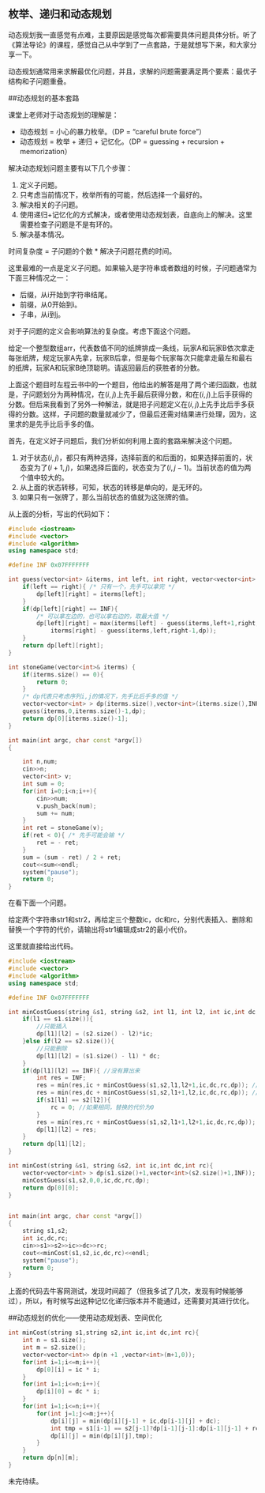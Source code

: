 ## 枚举、递归和动态规划

动态规划我一直感觉有点难，主要原因是感觉每次都需要具体问题具体分析。听了《算法导论》的课程，感觉自己从中学到了一点套路，于是就想写下来，和大家分享一下。

动态规划通常用来求解最优化问题，并且，求解的问题需要满足两个要素：最优子结构和子问题重叠。

##动态规划的基本套路

课堂上老师对于动态规划的理解是：

* 动态规划 = 小心的暴力枚举。（DP = “careful brute force”）
* 动态规划 = 枚举 + 递归 + 记忆化。（DP = guessing + recursion + memorization）

解决动态规划问题主要有以下几个步骤：

1. 定义子问题。
2. 只考虑当前情况下，枚举所有的可能，然后选择一个最好的。
3. 解决相关的子问题。
4. 使用递归+记忆化的方式解决，或者使用动态规划表，自底向上的解决。这里需要检查子问题是不是有环的。
5. 解决基本情况。

时间复杂度 = 子问题的个数 * 解决子问题花费的时间。

这里最难的一点是定义子问题。如果输入是字符串或者数组的时候，子问题通常为下面三种情况之一：

* 后缀，从i开始到字符串结尾。
* 前缀，从0开始到i。
* 子串，从i到j。

对于子问题的定义会影响算法的复杂度。考虑下面这个问题。

给定一个整型数组arr，代表数值不同的纸牌排成一条线，玩家A和玩家B依次拿走每张纸牌，规定玩家A先拿，玩家B后拿，但是每个玩家每次只能拿走最左和最右的纸牌，玩家A和玩家B绝顶聪明。请返回最后的获胜者的分数。

上面这个题目时左程云书中的一个题目，他给出的解答是用了两个递归函数，也就是，子问题划分为两种情况，在$(i,j)$上先手最后获得分数，和在$(i,j)$上后手获得的分数。但后来我看到了另外一种解法，就是把子问题定义在$(i,j)$上先手比后手多获得的分数。这样，子问题的数量就减少了，但最后还需对结果进行处理，因为，这里求的是先手比后手多的值。

首先，在定义好子问题后，我们分析如何利用上面的套路来解决这个问题。

1. 对于状态$(i,j)$，都只有两种选择，选择前面的和后面的，如果选择前面的，状态变为了$(i+1,j)$，如果选择后面的，状态变为了$(i,j-1)$。当前状态的值为两个值中较大的。
2. 从上面的状态转移，可知，状态的转移是单向的，是无环的。
3. 如果只有一张牌了，那么当前状态的值就为这张牌的值。

从上面的分析，写出的代码如下：

```cpp
#include <iostream>
#include <vector>
#include <algorithm>
using namespace std;

#define INF 0x07FFFFFFF

int guess(vector<int> &iterms, int left, int right, vector<vector<int> > &dp){
    if(left == right){ /* 只有一个，先手可以拿完 */
        dp[left][right] = iterms[left];
    }
    if(dp[left][right] == INF){
        /* 可以拿左边的，也可以拿右边的，取最大值 */
        dp[left][right] = max(iterms[left] - guess(iterms,left+1,right,dp),
            iterms[right] - guess(iterms,left,right-1,dp));
    }
    return dp[left][right];
}

int stoneGame(vector<int>& iterms) {
    if(iterms.size() == 0){
        return 0;
    }
    /* dp代表只考虑序列i,j的情况下，先手比后手多的值 */
    vector<vector<int> > dp(iterms.size(),vector<int>(iterms.size(),INF));
    guess(iterms,0,iterms.size()-1,dp);
    return dp[0][iterms.size()-1];
}

int main(int argc, char const *argv[])
{

    int n,num;
    cin>>n;
    vector<int> v;
    int sum = 0;
    for(int i=0;i<n;i++){
        cin>>num;
        v.push_back(num);
        sum += num;
    }
    int ret = stoneGame(v);
    if(ret < 0){ /* 先手可能会输 */
        ret = - ret; 
    }
    sum = (sum - ret) / 2 + ret;
    cout<<sum<<endl;
    system("pause");
    return 0;
}
```

在看下面一个问题。

给定两个字符串str1和str2，再给定三个整数ic，dc和rc，分别代表插入、删除和替换一个字符的代价，请输出将str1编辑成str2的最小代价。

这里就直接给出代码。


```cpp
#include <iostream>
#include <vector>
#include <algorithm>
using namespace std;

#define INF 0x07FFFFFFF

int minCostGuess(string &s1, string &s2, int l1, int l2, int ic,int dc,int rc,vector<vector<int> > &dp){
    if(l1 == s1.size()){
        //只能插入
        dp[l1][l2] = (s2.size() - l2)*ic;
    }else if(l2 == s2.size()){
        //只能删除
        dp[l1][l2] = (s1.size() - l1) * dc;
    }
    if(dp[l1][l2] == INF){ //没有算出来
        int res = INF;
        res = min(res,ic + minCostGuess(s1,s2,l1,l2+1,ic,dc,rc,dp)); // 插入
        res = min(res,dc + minCostGuess(s1,s2,l1+1,l2,ic,dc,rc,dp)); // 删除
        if(s1[l1] == s2[l2]){
            rc = 0; //如果相同，替换的代价为0
        }
        res = min(res,rc + minCostGuess(s1,s2,l1+1,l2+1,ic,dc,rc,dp)); // 替换
        dp[l1][l2] = res;
    }
    return dp[l1][l2];
}

int minCost(string &s1, string &s2, int ic,int dc,int rc){
    vector<vector<int> > dp(s1.size()+1,vector<int>(s2.size()+1,INF));
    minCostGuess(s1,s2,0,0,ic,dc,rc,dp);
    return dp[0][0];
}


int main(int argc, char const *argv[])
{
    string s1,s2;
    int ic,dc,rc;
    cin>>s1>>s2>>ic>>dc>>rc;
    cout<<minCost(s1,s2,ic,dc,rc)<<endl;    
    system("pause");
    return 0;
}
```

上面的代码去牛客网测试，发现时间超了（但我多试了几次，发现有时候能够过），所以，有时候写出这种记忆化递归版本并不能通过，还需要对其进行优化。

##动态规划的优化——使用动态规划表、空间优化

```cpp
int minCost(string s1,string s2,int ic,int dc,int rc){
    int n = s1.size();
    int m = s2.size();
    vector<vector<int>> dp(n +1 ,vector<int>(m+1,0));
    for(int i=1;i<=m;i++){
        dp[0][i] = ic * i;
    }
    for(int i=1;i<=n;i++){
        dp[i][0] = dc * i;
    } 
    for(int i=1;i<=n;i++){
        for(int j=1;j<=m;j++){
            dp[i][j] = min(dp[i][j-1] + ic,dp[i-1][j] + dc);
            int tmp = s1[i-1] == s2[j-1]?dp[i-1][j-1]:dp[i-1][j-1] + rc;
            dp[i][j] = min(dp[i][j],tmp);
        }
    }
    return dp[n][m];
}
```


未完待续。
